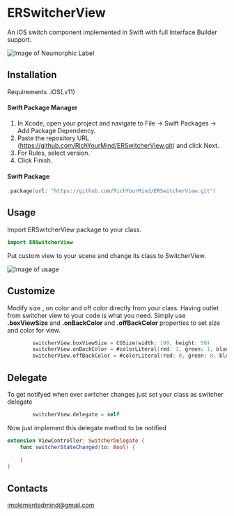 # ERSwitcherView

An iOS switch component implemented in Swift with full Interface Builder support. 

![Image of Neumorphic Label](https://i.ibb.co/6g9F2SL/switcher-xxxiii-by-volorf.gif)

## Installation
Requirements
.iOS(.v11)

#### Swift Package Manager 
1. In Xcode, open your project and navigate to File → Swift Packages → Add Package Dependency.
2. Paste the repository URL (https://github.com/RichYourMind/ERSwitcherView.git) and click Next.
3. For Rules, select version.
4. Click Finish.

#### Swift Package
```swift
.package(url: "https://github.com/RichYourMind/ERSwitcherView.git")
```
## Usage
Import ERSwitcherView package to your class.

```swift
import ERSwitcherView
```

 Put custom view to your scene and change its class to SwitcherView.

![Image of usage](https://i.ibb.co/28PzqD4/Screen-Shot-2021-10-25-at-2-30-51-PM.png)

## Customize
Modify size , on color and off color directly from your class. Having outlet from switcher view to your code is what you need.
Simply use **.boxViewSize** and **.onBackColor** and **.offBackColor** properties to set size and color for view.
```swift
        switcherView.boxViewSize = CGSize(width: 100, height: 50)
        switcherView.onBackColor = #colorLiteral(red: 1, green: 1, blue: 1, alpha: 1)
        switcherView.offBackColor = #colorLiteral(red: 0, green: 0, blue: 0, alpha: 1)
```

## Delegate
To get notifyed when ever switcher changes just set your class as switcher delegate
```swift
        switcherView.delegate = self
```

Now just implement this delegate method to be notified
```swift
extension ViewController: SwitcherDelegate {
    func switcherStateChanged(to: Bool) {
        
    }
}
```


## Contacts
implementedmind@gmail.com
